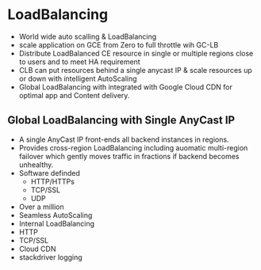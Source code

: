 # LoadBalancing
- World wide auto scalling & LoadBalancing
- scale application on GCE from Zero to full throttle wih GC-LB 
- Distribute LoadBalanced CE resource in single or multiple regions close to users and to meet HA requirement
- CLB can put resources behind a single anycast IP & scale resources up or down with intelligent AutoScaling
- Global LoadBalancing with integrated with Google Cloud CDN for optimal app and Content delivery.

## Global LoadBalancing with Single AnyCast IP
- A single AnyCast IP front-ends all backend instances in regions. 
- Provides cross-region LoadBalancing including auomatic multi-region failover which gently moves traffic in fractions if backend becomes unhealthy.
- Software definded 
  - HTTP/HTTPs
  - TCP/SSL
  - UDP
- Over a million 
- Seamless AutoScaling
- Internal LoadBalancing
- HTTP 
- TCP/SSL 
- Cloud CDN 
- stackdriver logging 